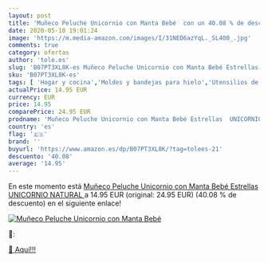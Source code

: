 ```yaml
---
layout: post
title: 'Muñeco Peluche Unicornio con Manta Bebé  con un 40.08 % de descuento'
date: 2020-05-10 19:01:24
image: 'https://m.media-amazon.com/images/I/31NED6azYqL._SL400_.jpg'
comments: true
category: ofertas
author: 'tole.es'
slug: 'B07PT3XL8K-es Muñeco Peluche Unicornio con Manta Bebé Estrellas...'
sku: 'B07PT3XL8K-es'
tags: [ 'Hogar y cocina','Moldes y bandejas para hielo','Utensilios de bar','Utensilios de cocina','bebé', ]
actualPrice: 14.95 EUR
currency: EUR
price: 14.95
comparePrice: 24.95 EUR
prodname: 'Muñeco Peluche Unicornio con Manta Bebé Estrellas  UNICORNIO NATURAL '
country: 'es'
flag: '🇪🇸'
brand: ''
buyurl: 'https://www.amazon.es/dp/B07PT3XL8K/?tag=tolees-21'
descuento: '40.08'
average: '14.95'
---
```


En este momento está [Muñeco Peluche Unicornio con Manta Bebé Estrellas  UNICORNIO NATURAL ](https://www.amazon.es/dp/B07PT3XL8K/?tag=tolees-21) a 14.95 EUR (original: 24.95 EUR) (40.08 %  de descuento) en el siguiente enlace!

[![Muñeco Peluche Unicornio con Manta Bebé ](https://m.media-amazon.com/images/I/31NED6azYqL._SL400_.jpg)](https://www.amazon.es/dp/B07PT3XL8K/?tag=tolees-21)

🔎:


[🛒 Aquí!!!](https://www.amazon.es/dp/B07PT3XL8K/?tag=tolees-21)
